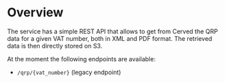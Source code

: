 # Overview

The service has a simple REST API that allows to get from Cerved the QRP data for a given VAT number, both in XML and PDF format.
The retrieved data is then directly stored on S3.

At the moment the following endpoints are available:
- `/qrp/{vat_number}` (legacy endpoint)
